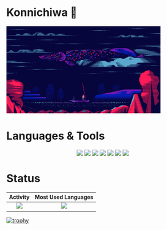 # Konnichiwa 👋

<!-- pattern:Blueberry -->
<img width="80%" alt="GIF" src="assets/hermippe/空ピラルク.gif">

</br>

# Languages & Tools

<p align="center">
  <img src="https://img.shields.io/badge/-TypeScript-555?style=flat-square&logo=TypeScript"/>
  <img src="https://img.shields.io/badge/-JavaScript-555?style=flat-square&logo=JavaScript"/>
  <img src="https://img.shields.io/badge/-Angular-DD0031?style=flat-square&logo=Angular"/>
  <img src="https://img.shields.io/badge/-Vue.js-555?style=flat-square&logo=Vue.js"/>
  <img src="https://img.shields.io/badge/-Nuxt.js-555?style=flat-square&logo=Nuxt.js"/>
  <img src="https://img.shields.io/badge/-Visual Studio Code-007ACC?style=flat-square&logo=Visual Studio Code"/>
  <img src="https://img.shields.io/badge/-MacBook-555?style=flat-square&logo=Apple"/>
</p>

# Status

|                                                              Activity                                                               |                                     Most Used Languages                                      |
| :---------------------------------------------------------------------------------------------------------------------------------: | :------------------------------------------------------------------------------------------: |
| ![](https://github-readme-stats.vercel.app/api?username=mst-nsh&show_icons=true&theme=tokyonight&count_private=true&line_height=40) | ![](https://github-readme-stats.vercel.app/api/top-langs/?username=mst-nsh&theme=tokyonight) |

[![trophy](https://github-profile-trophy.vercel.app/?username=mst-nsh&theme=discord)](https://github.com/ryo-ma/github-profile-trophy)

<!-- pattern:Green -->
<!-- <img width="80%" alt="GIF" src="assets/hermippe/おばけソテツとラピュータ.gif">

</br>

# Languages & Tools

<p align="center">
  <img src="https://img.shields.io/badge/-TypeScript-555?style=flat-square&logo=typescript"/>
  <img src="https://img.shields.io/badge/-JavaScript-555?style=flat-square&logo=javascript"/>
  <img src="https://img.shields.io/badge/-Angular-DD0031?style=flat-square&logo=angular"/>
  <img src="https://img.shields.io/badge/-Vue.js-555?style=flat-square&logo=vue.js"/>
  <img src="https://img.shields.io/badge/-Visual Studio Code-007ACC?style=flat-square&logo=visual studio code"/>
  <img src="https://img.shields.io/badge/-MacBook-555?style=flat-square&logo=apple"/>
</p>

# Status

|                                                           Activity                                                            |                                  Most Used Languages                                   |
| :---------------------------------------------------------------------------------------------------------------------------: | :------------------------------------------------------------------------------------: |
| ![](https://github-readme-stats.vercel.app/api?username=mst-nsh&show_icons=true&theme=dark&count_private=true&line_height=40) | ![](https://github-readme-stats.vercel.app/api/top-langs/?username=mst-nsh&theme=dark) |

[![trophy](https://github-profile-trophy.vercel.app/?username=mst-nsh&theme=matrix)](https://github.com/ryo-ma/github-profile-trophy) -->

<!--
**mst-nsh/mst-nsh** is a ✨ _special_ ✨ repository because its `README.md` (this file) appears on your GitHub profile.

Here are some ideas to get you started:

- 🔭 I’m currently working on ...
- 🌱 I’m currently learning ...
- 👯 I’m looking to collaborate on ...
- 🤔 I’m looking for help with ...
- 💬 Ask me about ...
- 📫 How to reach me: ...
- 😄 Pronouns: ...
- ⚡ Fun fact: ...
-->
